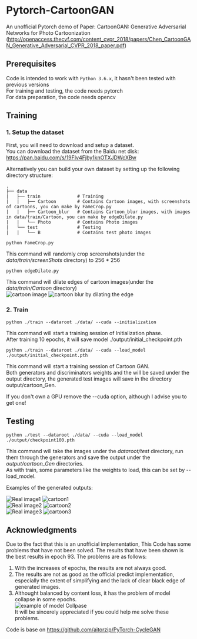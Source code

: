 # Pytorch-CartoonGAN
An unofficial Pytorch demo of Paper: CartoonGAN: Generative Adversarial Networks for Photo Cartoonization
(http://openaccess.thecvf.com/content_cvpr_2018/papers/Chen_CartoonGAN_Generative_Adversarial_CVPR_2018_paper.pdf)

## Prerequisites
Code is intended to work with ```Python 3.6.x```, it hasn't been tested with previous versions  
For training and testing, the code needs pytorch  
For data preparation, the code needs opencv  

## Training
### 1. Setup the dataset
First, you will need to download and setup a dataset.  
You can download the dataset from the Baidu net disk: https://pan.baidu.com/s/19FIv4Fjby1knOTXJDWcXBw

Alternatively you can build your own dataset by setting up the following directory structure:

    .
    ├── data                   
    |   ├── train              # Training
    |   |   ├── Cartoon        # Contains Cartoon images, with screenshots of cartoons, you can make by FameCrop.py
    |   |   ├── Cartoon_blur   # Contains Cartoon_blur images, with images in data/train/Cartoon, you can make by edgeDilate.py
    |   |   └── Photo          # Contains Photo images
    |   └── test               # Testing
    |   |   └── B              # Contains test photo images

```
python FameCrop.py
```
This command will randomly crop screenshots(under the *data/train/screenShots* directory) to 256 * 256
```
python edgeDilate.py
```
This command will dilate edges of cartoon images(under the *data/train/Cartoon* directory)  
![cartoon image](https://github.com/ty625911724/PyTorch-CartoonGAN-demo/raw/master/samples/dilate/cartoon.jpg)
![cartoon blur by dilating the edge](https://github.com/ty625911724/PyTorch-CartoonGAN-demo/raw/master/samples/dilate/cartoon_blur.jpg)

### 2. Train
```
python ./train --dataroot ./data/ --cuda --initialization
```
This command will start a training session of Initialization phase.  
After training 10 epochs, it will save model ./output/initial_checkpoint.pth

```
python ./train --dataroot ./data/ --cuda --load_model ./output/initial_checkpoint.pth
```
This command will start a training session of Cartoon GAN.  
Both generators and discriminators weights and the will be saved under the output directory, the generated test images will save in the directory output/cartoon_Gen.  

If you don't own a GPU remove the --cuda option, although I advise you to get one!

## Testing
```
python ./test --dataroot ./data/ --cuda --load_model ./output/checkpoint100.pth
```
This command will take the images under the *dataroot/test* directory, run them through the generators and save the output under the *output/cartoon_Gen* directories.  
As with train, some parameters like the weights to load, this can be set by --load_model.

Examples of the generated outputs:

![Real image1](https://github.com/ty625911724/PyTorch-CartoonGAN-demo/tree/master/cartoon_Gen/1.jpg)
![cartoon1](https://github.com/ty625911724/PyTorch-CartoonGAN-demo/tree/master/cartoon_Gen/epoch_93_0010.png)  
![Real image2](https://github.com/ty625911724/PyTorch-CartoonGAN-demo/tree/master/samples/cartoon_Gen/3.jpg)
![cartoon2](https://github.com/ty625911724/PyTorch-CartoonGAN-demo/tree/master/samples/cartoon_Gen/epoch_93_0018.png)  
![Real image3](https://github.com/ty625911724/PyTorch-CartoonGAN-demo/tree/master/samples/cartoon_Gen/6.jpg)
![cartoon3](https://github.com/ty625911724/PyTorch-CartoonGAN-demo/tree/master/samples/cartoon_Gen/epoch_93_0031.png)

## Acknowledgments
Due to the fact that this is an unofficial implementation, This Code has some problems that have not been solved. The results that have been shown is the best results in epoch 93. The problems are as follows:
1. With the increases of epochs, the results are not always good.
2. The results are not as good as the official predict implementation, especially the extent of simplifying and the lack of clear black edge of generated images.
3. Althought balanced by content loss, it has the problem of model collapse in some epochs.  
![example of model Collpase](https://github.com/ty625911724/PyTorch-CartoonGAN-demo/tree/master/samples/example_model_Collpase.png)  
It will be sincerely appreciated if you could help me solve these problems. 

Code is base on https://github.com/aitorzip/PyTorch-CycleGAN
